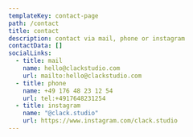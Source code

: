 ```yaml
---
templateKey: contact-page
path: /contact
title: contact
description: contact via mail, phone or instagram
contactData: []
socialLinks:
  - title: mail
    name: hello@clackstudio.com
    url: mailto:hello@clackstudio.com
  - title: phone
    name: +49 176 48 23 12 54
    url: tel:+4917648231254
  - title: instagram
    name: "@clack.studio"
    url: https://www.instagram.com/clack.studio
---
```

